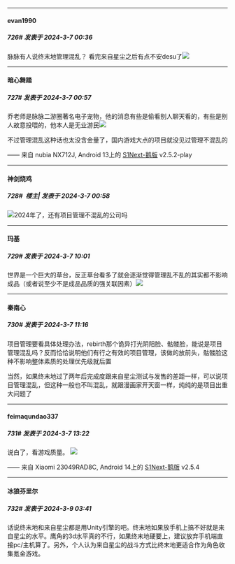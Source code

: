 ﻿
*****

####  evan1990  
##### 726#       发表于 2024-3-7 00:36

脉脉有人说终末地管理混乱？
看完来自星尘之后有点不安desu了<img src="https://static.saraba1st.com/image/smiley/face2017/068.png" referrerpolicy="no-referrer">


*****

####  暗心舞踏  
##### 727#       发表于 2024-3-7 00:57

乔老师是脉脉二游圈著名电子宠物，他的消息有些是偷看别人聊天看的，有些是别人故意投喂的，他本人是无业游民<img src="https://static.saraba1st.com/image/smiley/face2017/067.png" referrerpolicy="no-referrer">

不过管理混乱这种话也太没含金量了，国内游戏大点的项目就没见过管理不混乱的

—— 来自 nubia NX712J, Android 13上的 [S1Next-鹅版](https://github.com/ykrank/S1-Next/releases) v2.5.2-play

*****

####  神剑烧鸡  
##### 728#         楼主| 发表于 2024-3-7 00:58

<img src="https://static.saraba1st.com/image/smiley/face2017/257.png" referrerpolicy="no-referrer">2024年了，还有项目管理不混乱的公司吗


*****

####  玛基  
##### 729#       发表于 2024-3-7 10:01

世界是一个巨大的草台，反正草台看多了就会逐渐觉得管理乱不乱的其实都不影响成品（或者说至少不是成品品质的强关联因素）<img src="https://static.saraba1st.com/image/smiley/face2017/067.png" referrerpolicy="no-referrer">


*****

####  秦南心  
##### 730#       发表于 2024-3-7 11:16

项目管理要看具体处理办法，rebirth那个诡异打光阴阳脸、骷髅脸，能说是项目管理混乱吗？反而恰恰说明他们有行之有效的项目管理，该做的放前头，骷髅脸这种不影响整体素质的处理优先级就后置

当然，如果终末地过了两年后完成度跟来自星尘测试与发售的差距一样，可以说项目管理混乱，但这种一般也不叫混乱，就跟漫画家开天窗一样，纯纯的是项目出重大问题了


*****

####  feimaqundao337  
##### 731#       发表于 2024-3-7 13:22

说白了，看游戏质量。
<img src="https://p.sda1.dev/16/4376b3989ed86a5b650652002a8748ea/CMP_20240307132146591.jpg" referrerpolicy="no-referrer">

—— 来自 Xiaomi 23049RAD8C, Android 14上的 [S1Next-鹅版](https://github.com/ykrank/S1-Next/releases) v2.5.4


*****

####  冰狼芬里尔  
##### 732#       发表于 2024-3-9 03:41

话说终末地和来自星尘都是用Unity引擎的吧。终末地如果放手机上搞不好就是来自星尘的水平。鹰角的3d水平真的不行，如果终末地硬要上，建议放弃手机端直接pc/主机算了。另外，个人认为来自星尘的战斗方式比终末地更适合作为角色收集氪金游戏。


